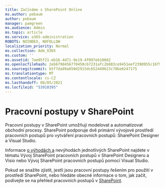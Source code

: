 ```yaml
---
title: Začínáme s SharePoint Online
ms.author: pebaum
author: pebaum
manager: pamgreen
ms.audience: Admin
ms.topic: article
ms.service: o365-administration
ROBOTS: NOINDEX, NOFOLLOW
localization_priority: Normal
ms.collection: Adm_O365
ms.custom: ''
ms.assetid: 7ae05f21-eb16-4d71-9e19-4f097eb100d2
ms.openlocfilehash: 2eb6798456770450cb7231afc2b883ce9451eef2390955c16f9125014b41c489
ms.sourcegitcommit: b5f7da89a650d2915dc652449623c78be6247175
ms.translationtype: MT
ms.contentlocale: cs-CZ
ms.lasthandoff: 08/05/2021
ms.locfileid: "53910395"
---
```

# <a name="workflows-in-sharepoint"></a>Pracovní postupy v SharePoint

Pracovní postupy v SharePoint umožňují modelovat a automatizovat obchodní procesy. SharePoint podporuje dvě primární vývojové prostředí pracovních postupů pro vytváření pracovních postupů: SharePoint Designer a Visual Studio. 

Informace [o výhodách a](https://docs.microsoft.com/sharepoint/dev/general-development/develop-sharepoint-workflows-using-visual-studio) nevýhodách jednotlivých SharePoint najdete [](https://docs.microsoft.com/sharepoint/dev/general-development/develop-sharepoint-workflows-using-visual-studio) v tématu Vývoj SharePoint pracovních postupů v SharePoint Designeru a Visio nebo Vývoj SharePoint pracovních postupů pomocí Visual Studio. 

Pokud se snažíte zjistit, jestli jsou pracovní postupy řešením pro použití v prostředí SharePoint, nebo hledáte obecné informace o tom, jak začít, podívejte se na přehled pracovních postupů v [SharePoint](https://docs.microsoft.com/sharepoint/dev/general-development/get-started-with-workflows-in-sharepoint#overview-of-workflows-in-sharepoint).
